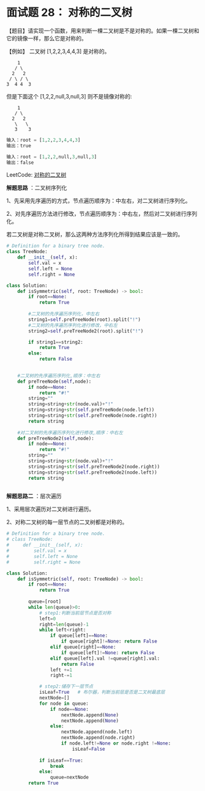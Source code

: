 # 面试题 28： 对称的二叉树

【题目】请实现一个函数，用来判断一棵二叉树是不是对称的。如果一棵二叉树和它的镜像一样，那么它是对称的。

【例如】 二叉树 [1,2,2,3,4,4,3] 是对称的。 

```
    1
   / \
  2   2
 / \ / \
3  4 4  3
```

但是下面这个 [1,2,2,null,3,null,3] 则不是镜像对称的:

```
    1
   / \
  2   2
   \   \
   3    3
```



```python
输入：root = [1,2,2,3,4,4,3]
输出：true

输入：root = [1,2,2,null,3,null,3]
输出：false
```



LeetCode: [对称的二叉树](https://leetcode-cn.com/problems/dui-cheng-de-er-cha-shu-lcof/)



**解题思路**  ：二叉树序列化

1、先采用先序遍历的方式，节点遍历顺序为：中左右，对二叉树进行序列化。

2、对先序遍历方法进行修改，节点遍历顺序为：中右左，然后对二叉树进行序列化。

若二叉树是对称二叉树，那么这两种方法序列化所得到结果应该是一致的。



```Python
# Definition for a binary tree node.
class TreeNode:
    def __init__(self, x):
        self.val = x
        self.left = None
        self.right = None

class Solution:
    def isSymmetric(self, root: TreeNode) -> bool:
        if root==None:
            return True
        
        #二叉树的先序遍历序列化，中左右
        string1=self.preTreeNode(root).split("!")
        #二叉树的先序遍历序列化进行修改，中右左
        string2=self.preTreeNode2(root).split("!")

        if string1==string2:
            return True
        else:
            return False
    

    #二叉树的先序遍历序列化,顺序：中左右
    def preTreeNode(self,node):
        if node==None:
            return "#!"
        string=""
        string=string+str(node.val)+"!"
        string=string+str(self.preTreeNode(node.left))
        string=string+str(self.preTreeNode(node.right))
        return string
    
    #对二叉树的先序遍历序列化进行修改,顺序：中右左
    def preTreeNode2(self,node):
        if node==None:
            return "#!"
        string=""
        string=string+str(node.val)+"!"
        string=string+str(self.preTreeNode2(node.right))
        string=string+str(self.preTreeNode2(node.left))
        return string
      
```





**解题思路二**  ：层次遍历

1、采用层次遍历对二叉树进行遍历。

2、对称二叉树的每一层节点的二叉树都是对称的。

```python
# Definition for a binary tree node.
# class TreeNode:
#     def __init__(self, x):
#         self.val = x
#         self.left = None
#         self.right = None

class Solution:
    def isSymmetric(self, root: TreeNode) -> bool:
        if root==None:
            return True
        
        queue=[root]
        while len(queue)>0:
            # step1:判断当前层节点是否对称
            left=0
            right=len(queue)-1
            while left<right:
                if queue[left]==None:
                    if queue[right]!=None: return False
                elif queue[right]==None:
                    if queue[left]!=None: return False
                elif queue[left].val !=queue[right].val:
                    return False
                left +=1
                right-=1

            # step2:储存下一层节点
            isLeaf=True   # 布尔器，判断当前层是否是二叉树最底层
            nextNode=[]
            for node in queue:
                if node==None:
                    nextNode.append(None)
                    nextNode.append(None)
                else:
                    nextNode.append(node.left)
                    nextNode.append(node.right)
                    if node.left!=None or node.right !=None:
                        isLeaf=False
            
            if isLeaf==True:
                break
            else:
                queue=nextNode
        return True
```





